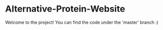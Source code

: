# Alternative-Protein-Website

Welcome to the project! You can find the code under the 'master' branch :)

